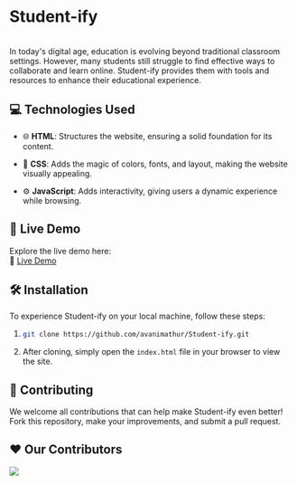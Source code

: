 # Student-ify

<br>
In today's digital age, education is evolving beyond traditional classroom settings. 
However, many students still struggle to find effective ways to collaborate and learn online.
Student-ify provides them with tools and resources to enhance their educational experience.
<br>

## 💻 **Technologies Used**
- 🌐 **HTML**: Structures the website, ensuring a solid foundation for its content.
  
- 🎨 **CSS**: Adds the magic of colors, fonts, and layout, making the website visually appealing.
  
- ⚙️ **JavaScript**: Adds interactivity, giving users a dynamic experience while browsing.

## 🚀 **Live Demo**
Explore the live demo here:  
🔗 [Live Demo](https://student-ifyexperience.netlify.app/)

## 🛠️ **Installation**

To experience Student-ify on your local machine, follow these steps:

1. ```bash
   git clone https://github.com/avanimathur/Student-ify.git
   ```

2. After cloning, simply open the `index.html` file in your browser to view the site.

## 🤝 **Contributing**

We welcome all contributions that can help make  Student-ify even better! Fork this repository, make your improvements, and submit a pull request.

## ❤️ **Our Contributors**
<a href="https://github.com/avanimathur/Student-ify/graphs/contributors">
<img src="https://contributors-img.web.app/image?repo=avanimathur/Student-ify"/>

